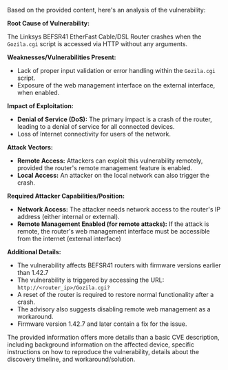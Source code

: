 Based on the provided content, here's an analysis of the vulnerability:

**Root Cause of Vulnerability:**

The Linksys BEFSR41 EtherFast Cable/DSL Router crashes when the `Gozila.cgi` script is accessed via HTTP without any arguments.

**Weaknesses/Vulnerabilities Present:**

- Lack of proper input validation or error handling within the `Gozila.cgi` script.
- Exposure of the web management interface on the external interface, when enabled.

**Impact of Exploitation:**

- **Denial of Service (DoS):** The primary impact is a crash of the router, leading to a denial of service for all connected devices.
- Loss of Internet connectivity for users of the network.

**Attack Vectors:**

- **Remote Access:** Attackers can exploit this vulnerability remotely, provided the router's remote management feature is enabled.
- **Local Access:** An attacker on the local network can also trigger the crash.

**Required Attacker Capabilities/Position:**

- **Network Access:** The attacker needs network access to the router's IP address (either internal or external).
- **Remote Management Enabled (for remote attacks):**  If the attack is remote, the router's web management interface must be accessible from the internet (external interface)

**Additional Details:**
- The vulnerability affects BEFSR41 routers with firmware versions earlier than 1.42.7
- The vulnerability is triggered by accessing the URL: `http://<router_ip>/Gozila.cgi?`
- A reset of the router is required to restore normal functionality after a crash.
- The advisory also suggests disabling remote web management as a workaround.
- Firmware version 1.42.7 and later contain a fix for the issue.

The provided information offers more details than a basic CVE description, including background information on the affected device, specific instructions on how to reproduce the vulnerability, details about the discovery timeline, and workaround/solution.